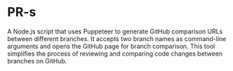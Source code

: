 # PR-s
A Node.js script that uses Puppeteer to generate GitHub comparison URLs between different branches. It accepts two branch names as command-line arguments and opens the GitHub page for branch comparison. This tool simplifies the process of reviewing and comparing code changes between branches on GitHub.
